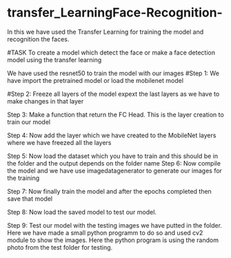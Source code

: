 # transfer_LearningFace-Recognition-
In this we have used the Transfer Learning for training the model and recognition the faces.

#TASK
To create a model which detect the face or make a face detection model using the transfer learning

We have used the resnet50 to train the model with our images
#Step 1:
We have import the pretrained model or load the mobilenet model

#Step 2:
Freeze all layers of the model expext the last layers as we have to make changes in that layer

Step 3: Make a function that return the FC Head. This is the layer creation to train our model

Step 4: Now add the layer which we have created to the MobileNet layers where we have freezed all the layers

Step 5: Now load the dataset which you have to train and this should be in the folder and the output depends on the folder name
Step 6: Now compile the model and we have use imagedatagenerator to generate our images for the training

Step 7: Now finally train the model and after the epochs completed then save that model

Step 8: Now load the saved model to test our model.

Step 9: Test our model with the testing images we have putted in the folder. Here we have made a small python programm to do so and used cv2 module to show the images.
Here the python program is using the random photo from the test folder for testing.

